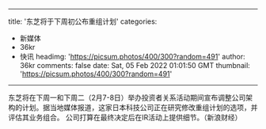 
---
title: '东芝将于下周初公布重组计划'
categories: 
 - 新媒体
 - 36kr
 - 快讯
headimg: 'https://picsum.photos/400/300?random=491'
author: 36kr
comments: false
date: Sat, 05 Feb 2022 01:01:50 GMT
thumbnail: 'https://picsum.photos/400/300?random=491'
---

<div>   
东芝将在下周一和下周二（2月7-8日）举办投资者关系活动期间宣布调整公司架构的计划。据当地媒体报道，这家日本科技公司正在研究修改重组计划的选项，并评估其业务组合。 公司打算在最终决定后在IR活动上提供细节。（新浪财经）  
</div>
            